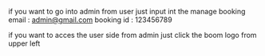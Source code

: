 if you want to go into admin from user just input int the manage booking
email : admin@gmail.com
booking id : 123456789

if you want to acces the user side from admin
just click the boom logo from upper left
